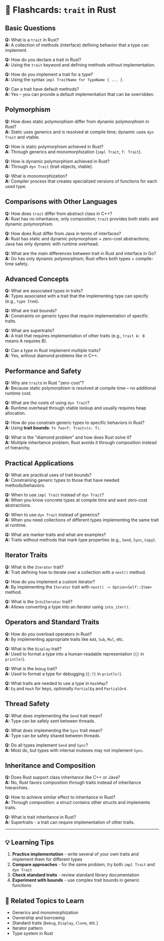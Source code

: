 # 🎴 Flashcards: `trait` in Rust

## Basic Questions

**Q:** What is a `trait` in Rust?  
**A:** A collection of methods (interface) defining behavior that a type can implement.

**Q:** How do you declare a trait in Rust?  
**A:** Using the `trait` keyword and defining methods without implementation.

**Q:** How do you implement a trait for a type?  
**A:** Using the syntax `impl TraitName for TypeName { ... }`.

**Q:** Can a trait have default methods?  
**A:** Yes – you can provide a default implementation that can be overridden.

## Polymorphism

**Q:** How does static polymorphism differ from dynamic polymorphism in Rust?  
**A:** Static uses generics and is resolved at compile time; dynamic uses `dyn Trait` and vtable.

**Q:** How is static polymorphism achieved in Rust?  
**A:** Through generics and monomorphization (`impl Trait`, `T: Trait`).

**Q:** How is dynamic polymorphism achieved in Rust?  
**A:** Through `dyn Trait` (trait objects, vtable).

**Q:** What is monomorphization?  
**A:** Compiler process that creates specialized versions of functions for each used type.

## Comparisons with Other Languages

**Q:** How does `trait` differ from abstract class in C++?  
**A:** Rust has no inheritance, only composition; `trait` provides both static and dynamic polymorphism.

**Q:** How does Rust differ from Java in terms of interfaces?  
**A:** Rust has static and dynamic polymorphism + zero-cost abstractions; Java has only dynamic with runtime overhead.

**Q:** What are the main differences between trait in Rust and interface in Go?  
**A:** Go has only dynamic polymorphism; Rust offers both types + compile-time safety.

## Advanced Concepts

**Q:** What are associated types in traits?  
**A:** Types associated with a trait that the implementing type can specify (e.g., `type Item`).

**Q:** What are trait bounds?  
**A:** Constraints on generic types that require implementation of specific traits.

**Q:** What are supertraits?  
**A:** A trait that requires implementation of other traits (e.g., `trait A: B` means A requires B).

**Q:** Can a type in Rust implement multiple traits?  
**A:** Yes, without diamond problems like in C++.

## Performance and Safety

**Q:** Why are `trait`s in Rust "zero-cost"?  
**A:** Because static polymorphism is resolved at compile time – no additional runtime cost.

**Q:** What are the costs of using `dyn Trait`?  
**A:** Runtime overhead through vtable lookup and usually requires heap allocation.

**Q:** How do you constrain generic types to specific behaviors in Rust?  
**A:** Using **trait bounds**: `fn foo<T: Trait>(x: T)`.

**Q:** What is the "diamond problem" and how does Rust solve it?  
**A:** Multiple inheritance problem; Rust avoids it through composition instead of hierarchy.

## Practical Applications

**Q:** What are practical uses of trait bounds?  
**A:** Constraining generic types to those that have needed methods/behaviors.

**Q:** When to use `impl Trait` instead of `dyn Trait`?  
**A:** When you know concrete types at compile time and want zero-cost abstractions.

**Q:** When to use `dyn Trait` instead of generics?  
**A:** When you need collections of different types implementing the same trait at runtime.

**Q:** What are marker traits and what are examples?  
**A:** Traits without methods that mark type properties (e.g., `Send`, `Sync`, `Copy`).

## Iterator Traits

**Q:** What is the `Iterator` trait?  
**A:** Trait defining how to iterate over a collection with a `next()` method.

**Q:** How do you implement a custom iterator?  
**A:** By implementing the `Iterator` trait with `next() -> Option<Self::Item>` method.

**Q:** What is the `IntoIterator` trait?  
**A:** Allows converting a type into an iterator using `into_iter()`.

## Operators and Standard Traits

**Q:** How do you overload operators in Rust?  
**A:** By implementing appropriate traits like `Add`, `Sub`, `Mul`, etc.

**Q:** What is the `Display` trait?  
**A:** Used to format a type into a human-readable representation (`{}` in `println!`).

**Q:** What is the `Debug` trait?  
**A:** Used to format a type for debugging (`{:?}` in `println!`).

**Q:** What traits are needed to use a type in `HashMap`?  
**A:** `Eq` and `Hash` for keys, optionally `PartialEq` and `PartialOrd`.

## Thread Safety

**Q:** What does implementing the `Send` trait mean?  
**A:** Type can be safely sent between threads.

**Q:** What does implementing the `Sync` trait mean?  
**A:** Type can be safely shared between threads.

**Q:** Do all types implement `Send` and `Sync`?  
**A:** Most do, but types with internal mutexes may not implement `Sync`.

## Inheritance and Composition

**Q:** Does Rust support class inheritance like C++ or Java?  
**A:** No, Rust favors composition through traits instead of inheritance hierarchies.

**Q:** How to achieve similar effect to inheritance in Rust?  
**A:** Through composition: a struct contains other structs and implements traits.

**Q:** What is trait inheritance in Rust?  
**A:** Supertraits - a trait can require implementation of other traits.

---

## 💡 Learning Tips

1. **Practice implementation** - write several of your own traits and implement them for different types
2. **Compare approaches** - for the same problem, try both `impl Trait` and `dyn Trait`
3. **Check standard traits** - review standard library documentation
4. **Experiment with bounds** - use complex trait bounds in generic functions

## 🔗 Related Topics to Learn

- Generics and monomorphization
- Ownership and borrowing
- Standard traits (`Debug`, `Display`, `Clone`, etc.)
- Iterator pattern
- Type system in Rust
